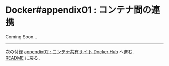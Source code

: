 # Docker#appendix01 : コンテナ間の連携

Coming Soon...

---

次の付録 [appendix02 : コンテナ共有サイト Docker Hub](./Dockerhub.md) へ進む.  
[README](./README.md) に戻る．
